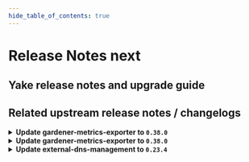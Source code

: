 ```yaml
---
hide_table_of_contents: true
---
```


# Release Notes next

## Yake release notes and upgrade guide

## Related upstream release notes / changelogs


<details>
<summary><b>Update gardener-metrics-exporter to <code>0.38.0</code></b></summary>

no release notes available

## Docker Images
- metrics-exporter: `europe-docker.pkg.dev/gardener-project/releases/gardener/metrics-exporter:0.38.0`


</details>

<details>
<summary><b>Update gardener-metrics-exporter to <code>0.38.0</code></b></summary>

no release notes available

## Docker Images
- metrics-exporter: `europe-docker.pkg.dev/gardener-project/releases/gardener/metrics-exporter:0.38.0`


</details>

<details>
<summary><b>Update external-dns-management to <code>0.23.4</code></b></summary>

# [gardener/external-dns-management]

## 🐛 Bug Fixes

- `[USER]` Fix source controllers for source resources with very long names to avoid missing updates from the target `DNSEntries`. by @MartinWeindel [#440]
- `[OPERATOR]` Make stale status more robust for resolved targets on DNS server failure. by @MartinWeindel [#434]
## 🏃 Others

- `[OPERATOR]` Update base image from `debian11` to `debian12` by @MartinWeindel [#443]
- `[OPERATOR]` Drop obsolete permissions; delete obsolete cleanup of CRDs by @MartinWeindel [#445]
- `[OPERATOR]` [cloudflare provider] Fix for updating and deleting DNS records by @MartinWeindel [#433]
- `[OPERATOR]` Fix region for aws-route53 provider using webidentity by @MartinWeindel [#430]

## Helm Charts
- dns-controller-manager: `europe-docker.pkg.dev/gardener-project/releases/charts/dns-controller-manager:v0.23.4`
## Docker Images
- dns-controller-manager: `europe-docker.pkg.dev/gardener-project/releases/dns-controller-manager:v0.23.4`


</details>
